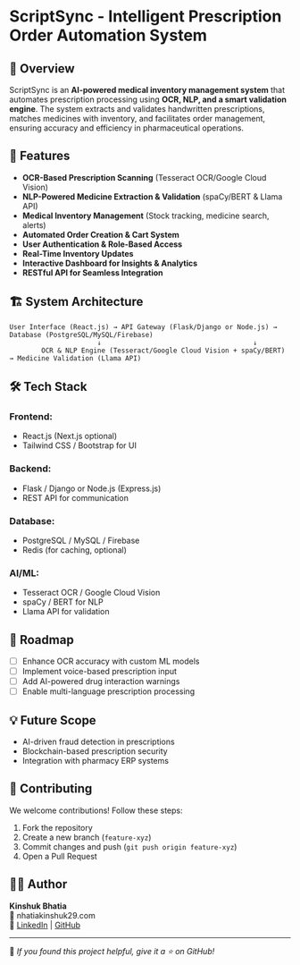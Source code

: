 # ScriptSync - Intelligent Prescription Order Automation System

## 📌 Overview
ScriptSync is an **AI-powered medical inventory management system** that automates prescription processing using **OCR, NLP, and a smart validation engine**. The system extracts and validates handwritten prescriptions, matches medicines with inventory, and facilitates order management, ensuring accuracy and efficiency in pharmaceutical operations.

## 🚀 Features
- **OCR-Based Prescription Scanning** (Tesseract OCR/Google Cloud Vision)
- **NLP-Powered Medicine Extraction & Validation** (spaCy/BERT & Llama API)
- **Medical Inventory Management** (Stock tracking, medicine search, alerts)
- **Automated Order Creation & Cart System**
- **User Authentication & Role-Based Access**
- **Real-Time Inventory Updates**
- **Interactive Dashboard for Insights & Analytics**
- **RESTful API for Seamless Integration**

## 🏗️ System Architecture
```
User Interface (React.js) → API Gateway (Flask/Django or Node.js) → Database (PostgreSQL/MySQL/Firebase)
                      ↓                                      ↓
        OCR & NLP Engine (Tesseract/Google Cloud Vision + spaCy/BERT) → Medicine Validation (Llama API)
```

## 🛠️ Tech Stack
### **Frontend:**
- React.js (Next.js optional)
- Tailwind CSS / Bootstrap for UI

### **Backend:**
- Flask / Django or Node.js (Express.js)
- REST API for communication

### **Database:**
- PostgreSQL / MySQL / Firebase
- Redis (for caching, optional)

### **AI/ML:**
- Tesseract OCR / Google Cloud Vision
- spaCy / BERT for NLP
- Llama API for validation



## 🎯 Roadmap
- [ ] Enhance OCR accuracy with custom ML models
- [ ] Implement voice-based prescription input
- [ ] Add AI-powered drug interaction warnings
- [ ] Enable multi-language prescription processing

## 💡 Future Scope
- AI-driven fraud detection in prescriptions
- Blockchain-based prescription security
- Integration with pharmacy ERP systems

## 🤝 Contributing
We welcome contributions! Follow these steps:
1. Fork the repository
2. Create a new branch (`feature-xyz`)
3. Commit changes and push (`git push origin feature-xyz`)
4. Open a Pull Request


## 👩‍💻 Author
**Kinshuk Bhatia**  
📧 nhatiakinshuk29.com  
🔗 [LinkedIn](https://www.linkedin.com/in/kinshuk-bhatia-34a62a259) | [GitHub](https://github.com/KinshukBhatia29)

---
💙 *If you found this project helpful, give it a ⭐ on GitHub!*
